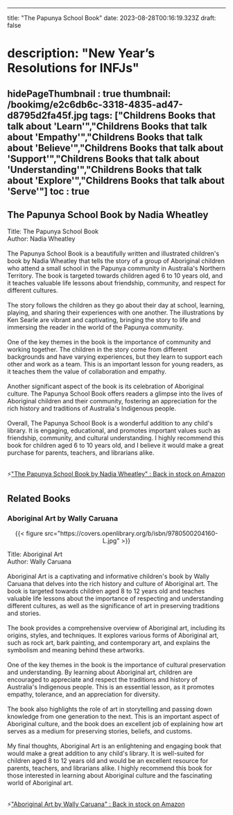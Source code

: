 
---
title: "The Papunya School Book"
date: 2023-08-28T00:16:19.323Z
draft: false
# description: "New Year’s Resolutions for INFJs"
hidePageThumbnail : true
thumbnail: /bookimg/e2c6db6c-3318-4835-ad47-d8795d2fa45f.jpg
tags: ["Childrens Books that talk about 'Learn'","Childrens Books that talk about 'Empathy'","Childrens Books that talk about 'Believe'","Childrens Books that talk about 'Support'","Childrens Books that talk about 'Understanding'","Childrens Books that talk about 'Explore'","Childrens Books that talk about 'Serve'"]
toc : true
---
## The Papunya School Book by Nadia Wheatley

Title: The Papunya School Book</br>
Author: Nadia Wheatley</br></br>
The Papunya School Book is a beautifully written and illustrated children's book by Nadia Wheatley that tells the story of a group of Aboriginal children who attend a small school in the Papunya community in Australia's Northern Territory. The book is targeted towards children aged 6 to 10 years old, and it teaches valuable life lessons about friendship, community, and respect for different cultures.</br></br>
The story follows the children as they go about their day at school, learning, playing, and sharing their experiences with one another. The illustrations by Ken Searle are vibrant and captivating, bringing the story to life and immersing the reader in the world of the Papunya community.</br></br>
One of the key themes in the book is the importance of community and working together. The children in the story come from different backgrounds and have varying experiences, but they learn to support each other and work as a team. This is an important lesson for young readers, as it teaches them the value of collaboration and empathy.</br></br>
Another significant aspect of the book is its celebration of Aboriginal culture. The Papunya School Book offers readers a glimpse into the lives of Aboriginal children and their community, fostering an appreciation for the rich history and traditions of Australia's Indigenous people.</br></br>
Overall, The Papunya School Book is a wonderful addition to any child's library. It is engaging, educational, and promotes important values such as friendship, community, and cultural understanding. I highly recommend this book for children aged 6 to 10 years old, and I believe it would make a great purchase for parents, teachers, and librarians alike.</br></br>

<p>⚡<a id="aflink" href="https://www.amazon.com/gp/search?ie=UTF8&tag=klayu00-20&linkCode=ur2&linkId=6639bed89a8ad8dd2705e40644eb43d3&camp=1789&creative=9325&index=books&keywords=The Papunya School Book by Nadia Wheatley" class="one" target="_blank" title='"The Papunya School Book by Nadia Wheatley" : Back in stock on Amazon'>"The Papunya School Book by Nadia Wheatley" : Back in stock on Amazon</a></p>

## Related Books
### Aboriginal Art by Wally Caruana
<center>
{{< figure src="https://covers.openlibrary.org/b/isbn/9780500204160-L.jpg" >}}
</center>

Title: Aboriginal Art</br>
Author: Wally Caruana</br></br>
Aboriginal Art is a captivating and informative children's book by Wally Caruana that delves into the rich history and culture of Aboriginal art. The book is targeted towards children aged 8 to 12 years old and teaches valuable life lessons about the importance of respecting and understanding different cultures, as well as the significance of art in preserving traditions and stories.</br></br>
The book provides a comprehensive overview of Aboriginal art, including its origins, styles, and techniques. It explores various forms of Aboriginal art, such as rock art, bark painting, and contemporary art, and explains the symbolism and meaning behind these artworks.</br></br>
One of the key themes in the book is the importance of cultural preservation and understanding. By learning about Aboriginal art, children are encouraged to appreciate and respect the traditions and history of Australia's Indigenous people. This is an essential lesson, as it promotes empathy, tolerance, and an appreciation for diversity.</br></br>
The book also highlights the role of art in storytelling and passing down knowledge from one generation to the next. This is an important aspect of Aboriginal culture, and the book does an excellent job of explaining how art serves as a medium for preserving stories, beliefs, and customs.</br></br>
My final thoughts, Aboriginal Art is an enlightening and engaging book that would make a great addition to any child's library. It is well-suited for children aged 8 to 12 years old and would be an excellent resource for parents, teachers, and librarians alike. I highly recommend this book for those interested in learning about Aboriginal culture and the fascinating world of Aboriginal art.</br></br>

<p>⚡<a id="aflink" href="https://www.amazon.com/gp/search?ie=UTF8&tag=klayu00-20&linkCode=ur2&linkId=6639bed89a8ad8dd2705e40644eb43d3&camp=1789&creative=9325&index=books&keywords=Aboriginal Art by Wally Caruana" class="one" target="_blank" title='"Aboriginal Art by Wally Caruana" : Back in stock on Amazon'>"Aboriginal Art by Wally Caruana" : Back in stock on Amazon</a></p>
